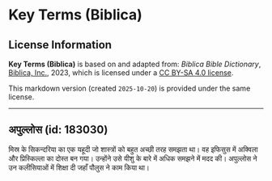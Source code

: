 # Key Terms (Biblica)

## License Information

**Key Terms (Biblica)** is based on and adapted from: _Biblica Bible Dictionary_, [Biblica, Inc.](https://www.biblica.com/), 2023, which is licensed under a [CC BY-SA 4.0 license](https://creativecommons.org/licenses/by-sa/4.0/legalcode.en).

This markdown version (created `2025-10-20`) is provided under the same license.



--------------------------------

## अपुल्लोस (id: 183030)

मिस्र के सिकन्दरिया का एक यहूदी जो शास्त्रों को बहुत अच्छी तरह समझता था। वह इफिसुस में अक्विला और प्रिस्किल्ला का दोस्त बन गया। उन्होंने उसे यीशु के बारे में अधिक समझने में मदद की। अपुल्लोस ने उन कलीसियाओं में शिक्षा दी जहाँ पौलुस ने काम किया था।


